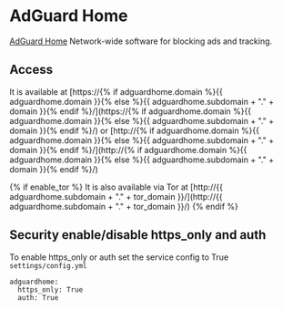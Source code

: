 # AdGuard Home

[AdGuard Home](https://adguard.com/en/adguard-home/overview.html) Network-wide software for blocking ads and tracking.

## Access

It is available at [https://{% if adguardhome.domain %}{{ adguardhome.domain }}{% else %}{{ adguardhome.subdomain + "." + domain }}{% endif %}/](https://{% if adguardhome.domain %}{{ adguardhome.domain }}{% else %}{{ adguardhome.subdomain + "." + domain }}{% endif %}/) or [http://{% if adguardhome.domain %}{{ adguardhome.domain }}{% else %}{{ adguardhome.subdomain + "." + domain }}{% endif %}/](http://{% if adguardhome.domain %}{{ adguardhome.domain }}{% else %}{{ adguardhome.subdomain + "." + domain }}{% endif %}/)

{% if enable_tor %}
It is also available via Tor at [http://{{ adguardhome.subdomain + "." + tor_domain }}/](http://{{ adguardhome.subdomain + "." + tor_domain }}/)
{% endif %}

## Security enable/disable https_only and auth

To enable https_only or auth set the service config to True
`settings/config.yml`

```
adguardhome:
  https_only: True
  auth: True
```
